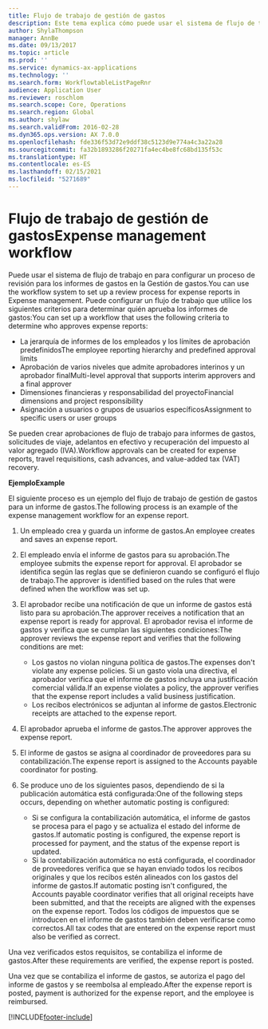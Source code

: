 ```yaml
---
title: Flujo de trabajo de gestión de gastos
description: Este tema explica cómo puede usar el sistema de flujo de trabajo en Microsoft Dynamics 365 Finance para configurar un proceso de revisión para los informes de gastos en la Gestión de gastos.
author: ShylaThompson
manager: AnnBe
ms.date: 09/13/2017
ms.topic: article
ms.prod: ''
ms.service: dynamics-ax-applications
ms.technology: ''
ms.search.form: WorkflowtableListPageRnr
audience: Application User
ms.reviewer: roschlom
ms.search.scope: Core, Operations
ms.search.region: Global
ms.author: shylaw
ms.search.validFrom: 2016-02-28
ms.dyn365.ops.version: AX 7.0.0
ms.openlocfilehash: fde336f53d72e9ddf38c5123d9e774a4c3a22a28
ms.sourcegitcommit: fa32b1893286f20271fa4ec4be8fc68bd135f53c
ms.translationtype: HT
ms.contentlocale: es-ES
ms.lasthandoff: 02/15/2021
ms.locfileid: "5271689"
---
```

# <a name="expense-management-workflow"></a><span data-ttu-id="a1f53-103">Flujo de trabajo de gestión de gastos</span><span class="sxs-lookup"><span data-stu-id="a1f53-103">Expense management workflow</span></span>

<span data-ttu-id="a1f53-104">Puede usar el sistema de flujo de trabajo en para configurar un proceso de revisión para los informes de gastos en la Gestión de gastos.</span><span class="sxs-lookup"><span data-stu-id="a1f53-104">You can use the workflow system to set up a review process for expense reports in Expense management.</span></span> <span data-ttu-id="a1f53-105">Puede configurar un flujo de trabajo que utilice los siguientes criterios para determinar quién aprueba los informes de gastos:</span><span class="sxs-lookup"><span data-stu-id="a1f53-105">You can set up a workflow that uses the following criteria to determine who approves expense reports:</span></span>

- <span data-ttu-id="a1f53-106">La jerarquía de informes de los empleados y los límites de aprobación predefinidos</span><span class="sxs-lookup"><span data-stu-id="a1f53-106">The employee reporting hierarchy and predefined approval limits</span></span>
- <span data-ttu-id="a1f53-107">Aprobación de varios niveles que admite aprobadores interinos y un aprobador final</span><span class="sxs-lookup"><span data-stu-id="a1f53-107">Multi-level approval that supports interim approvers and a final approver</span></span>
- <span data-ttu-id="a1f53-108">Dimensiones financieras y responsabilidad del proyecto</span><span class="sxs-lookup"><span data-stu-id="a1f53-108">Financial dimensions and project responsibility</span></span>
- <span data-ttu-id="a1f53-109">Asignación a usuarios o grupos de usuarios específicos</span><span class="sxs-lookup"><span data-stu-id="a1f53-109">Assignment to specific users or user groups</span></span>

<span data-ttu-id="a1f53-110">Se pueden crear aprobaciones de flujo de trabajo para informes de gastos, solicitudes de viaje, adelantos en efectivo y recuperación del impuesto al valor agregado (IVA).</span><span class="sxs-lookup"><span data-stu-id="a1f53-110">Workflow approvals can be created for expense reports, travel requisitions, cash advances, and value-added tax (VAT) recovery.</span></span>

<span data-ttu-id="a1f53-111">**Ejemplo**</span><span class="sxs-lookup"><span data-stu-id="a1f53-111">**Example**</span></span>

<span data-ttu-id="a1f53-112">El siguiente proceso es un ejemplo del flujo de trabajo de gestión de gastos para un informe de gastos.</span><span class="sxs-lookup"><span data-stu-id="a1f53-112">The following process is an example of the expense management workflow for an expense report.</span></span>

1. <span data-ttu-id="a1f53-113">Un empleado crea y guarda un informe de gastos.</span><span class="sxs-lookup"><span data-stu-id="a1f53-113">An employee creates and saves an expense report.</span></span>
2. <span data-ttu-id="a1f53-114">El empleado envía el informe de gastos para su aprobación.</span><span class="sxs-lookup"><span data-stu-id="a1f53-114">The employee submits the expense report for approval.</span></span> <span data-ttu-id="a1f53-115">El aprobador se identifica según las reglas que se definieron cuando se configuró el flujo de trabajo.</span><span class="sxs-lookup"><span data-stu-id="a1f53-115">The approver is identified based on the rules that were defined when the workflow was set up.</span></span>
3. <span data-ttu-id="a1f53-116">El aprobador recibe una notificación de que un informe de gastos está listo para su aprobación.</span><span class="sxs-lookup"><span data-stu-id="a1f53-116">The approver receives a notification that an expense report is ready for approval.</span></span> <span data-ttu-id="a1f53-117">El aprobador revisa el informe de gastos y verifica que se cumplan las siguientes condiciones:</span><span class="sxs-lookup"><span data-stu-id="a1f53-117">The approver reviews the expense report and verifies that the following conditions are met:</span></span>

    - <span data-ttu-id="a1f53-118">Los gastos no violan ninguna política de gastos.</span><span class="sxs-lookup"><span data-stu-id="a1f53-118">The expenses don't violate any expense policies.</span></span> <span data-ttu-id="a1f53-119">Si un gasto viola una directiva, el aprobador verifica que el informe de gastos incluya una justificación comercial válida.</span><span class="sxs-lookup"><span data-stu-id="a1f53-119">If an expense violates a policy, the approver verifies that the expense report includes a valid business justification.</span></span>
    - <span data-ttu-id="a1f53-120">Los recibos electrónicos se adjuntan al informe de gastos.</span><span class="sxs-lookup"><span data-stu-id="a1f53-120">Electronic receipts are attached to the expense report.</span></span>

4. <span data-ttu-id="a1f53-121">El aprobador aprueba el informe de gastos.</span><span class="sxs-lookup"><span data-stu-id="a1f53-121">The approver approves the expense report.</span></span>
5. <span data-ttu-id="a1f53-122">El informe de gastos se asigna al coordinador de proveedores para su contabilización.</span><span class="sxs-lookup"><span data-stu-id="a1f53-122">The expense report is assigned to the Accounts payable coordinator for posting.</span></span>
6. <span data-ttu-id="a1f53-123">Se produce uno de los siguientes pasos, dependiendo de si la publicación automática está configurada:</span><span class="sxs-lookup"><span data-stu-id="a1f53-123">One of the following steps occurs, depending on whether automatic posting is configured:</span></span>

    - <span data-ttu-id="a1f53-124">Si se configura la contabilización automática, el informe de gastos se procesa para el pago y se actualiza el estado del informe de gastos.</span><span class="sxs-lookup"><span data-stu-id="a1f53-124">If automatic posting is configured, the expense report is processed for payment, and the status of the expense report is updated.</span></span>
    - <span data-ttu-id="a1f53-125">Si la contabilización automática no está configurada, el coordinador de proveedores verifica que se hayan enviado todos los recibos originales y que los recibos estén alineados con los gastos del informe de gastos.</span><span class="sxs-lookup"><span data-stu-id="a1f53-125">If automatic posting isn't configured, the Accounts payable coordinator verifies that all original receipts have been submitted, and that the receipts are aligned with the expenses on the expense report.</span></span> <span data-ttu-id="a1f53-126">Todos los códigos de impuestos que se introducen en el informe de gastos también deben verificarse como correctos.</span><span class="sxs-lookup"><span data-stu-id="a1f53-126">All tax codes that are entered on the expense report must also be verified as correct.</span></span>

<span data-ttu-id="a1f53-127">Una vez verificados estos requisitos, se contabiliza el informe de gastos.</span><span class="sxs-lookup"><span data-stu-id="a1f53-127">After these requirements are verified, the expense report is posted.</span></span>

<span data-ttu-id="a1f53-128">Una vez que se contabiliza el informe de gastos, se autoriza el pago del informe de gastos y se reembolsa al empleado.</span><span class="sxs-lookup"><span data-stu-id="a1f53-128">After the expense report is posted, payment is authorized for the expense report, and the employee is reimbursed.</span></span>


[!INCLUDE[footer-include](../includes/footer-banner.md)]